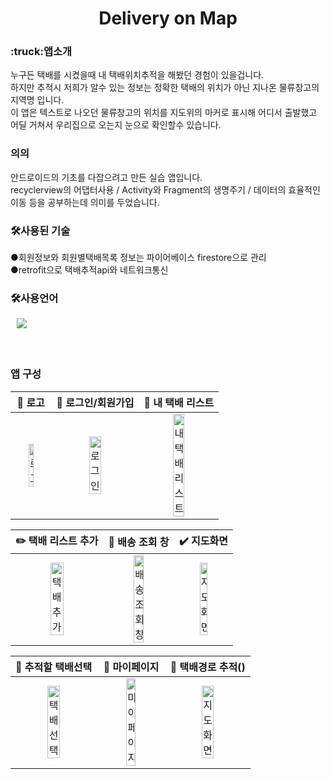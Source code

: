 <h1 align="center"> Delivery on Map</h1>

<h3>:truck:앱소개</h3>
누구든 택배를 시켰을때 내 택배위치추적을 해봤던 경험이 있을겁니다.</br>
하지만 추적시 저희가 알수 있는 정보는 정확한 택배의 위치가 아닌 지나온 물류창고의 지역명 입니다.</br>
이 앱은 텍스트로 나오던 물류창고의 위치를 지도위의 마커로 표시해 어디서 출발했고 어딜 거쳐서 우리집으로 오는지 눈으로 확인할수 있습니다.   
</br>
<h3>의의</h3>
안드로이드의 기초를 다잡으려고 만든 실습 앱입니다.</br>
recyclerview의 어댑터사용 / Activity와 Fragment의 생명주기 / 데이터의 효율적인 이동 등을 공부하는데 의미를 두었습니다.
</br>
<h3>🛠사용된 기술</h3>
●회원정보와 회원별택배목록 정보는 파이어베이스 firestore으로 관리</br>
●retrofit으로 택배추적api와 네트워크통신
</br>
<h3>🛠사용언어</h3>
<div>
<img src="https://img.shields.io/badge/Java-007396?style=flat-square&logo=Java&logoColor=white" style="height : auto; margin-left : 10px; margin-right : 10px;"/></a>&nbsp;
</div>
</br></br>
<h3>앱 구성</h3>

|                    🧐 로고                                   |                      👯 로그인/회원가입                       |                         :newspaper: 내 택배 리스트                         |
| :----------------------------------------------------------: | :----------------------------------------------------------: | :----------------------------------------------------------: |
| <img src="https://user-images.githubusercontent.com/48754650/154864574-8eb2c415-4827-4d06-84f8-058f5d5823d6.jpg" alt="로고" width=40%> | <img src="https://user-images.githubusercontent.com/48754650/154864712-11d138e7-6760-4c1c-b678-b6c15c89f353.jpg" alt="로그인" width=40%> | <img src="https://user-images.githubusercontent.com/48754650/154864736-242385ca-1e64-4664-970e-5e2acb83ed2d.jpg" alt="내택배리스트" width=40%> |

|                     :pencil2: 택배 리스트 추가                      |                     :truck: 배송 조회 창                      |                     :heavy_check_mark: 지도화면                      |
| :----------------------------------------------------------: | :----------------------------------------------------------: | :----------------------------------------------------------: |
| <img src="https://user-images.githubusercontent.com/48754650/154864756-760cfa64-accb-4f92-a56e-caa9fa89dcee.jpg" alt="택배추가" width=40%> | <img src="https://user-images.githubusercontent.com/48754650/154864764-b0d8d9b4-d73e-48e2-8a67-4e272c6ac8f9.jpg" alt="배송조회창" width=40%> | <img src="https://user-images.githubusercontent.com/48754650/154864773-a3dc94c7-b0eb-4b64-ac40-e149af13c2dc.jpg" alt="지도화면" width=40%> |

|                      🔎 추적할 택배선택                         |                      :boy: 마이페이지                         |                          :wrench:  택배경로 추적()                         |
| :----------------------------------------------------------: | :----------------------------------------------------------: | :----------------------------------------------------------: |
| <img src="https://user-images.githubusercontent.com/48754650/154864794-5d0ab2e8-793a-4660-982b-1bd519ca4b1f.jpg" alt="택배선택" width=40%> | <img src="https://user-images.githubusercontent.com/48754650/154864802-57f88b1e-f5b4-4b02-bf94-253bad0487b8.jpg" alt="마이페이지" width=40%> | <img src="https://user-images.githubusercontent.com/48754650/154865032-4fabb7d9-5068-4aaf-ac74-e064a129f08e.jpg" alt="지도화면" width=40%> |
</br>
</br>
